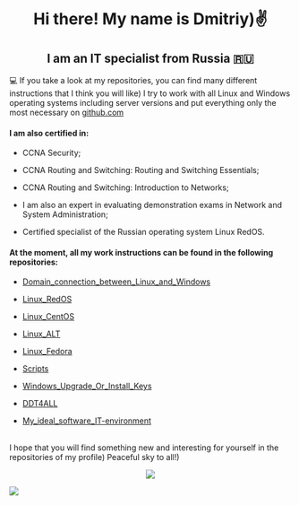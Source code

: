 <h1 align="center"> Hi there! My name is Dmitriy)✌️
<h2 align="center"> I am an IT specialist from Russia 🇷🇺</h2>


💻 If you take a look at my repositories, you can find many different instructions that I think you will like) I try to work with all Linux and Windows operating systems including server versions and put everything only the most necessary on [github.com](https://github.com/)

<h4> I am also certified in:</h4>

-  CCNA Security;<br/>

-  CCNA Routing and Switching: Routing and Switching Essentials;<br/>

-  CCNA Routing and Switching: Introduction to Networks;<br/>

-  I am also an expert in evaluating demonstration exams in Network and System Administration;<br/>

-  Certified specialist of the Russian operating system Linux RedOS.<br/>

<h4> At the moment, all my work instructions can be found in the following repositories:</h4>

- <a href="https://github.com/dimoroz772/Domain_connection_between_Linux_and_Windows">Domain_connection_between_Linux_and_Windows</a><br/>

- <a href="https://github.com/dimoroz772/Linux_RedOS">Linux_RedOS</a><br/>

- <a href="https://github.com/dimoroz772/Linux_CentOS">Linux_CentOS</a><br/>

- <a href="https://github.com/dimoroz772/Linux_ALT">Linux_ALT</a><br/>

- <a href="https://github.com/dimoroz772/Linux_Fedora">Linux_Fedora</a><br/>

- <a href="https://github.com/dimoroz772/Scripts">Scripts</a><br/>

- <a href="https://github.com/dimoroz772/Windows_Upgrade_Or_Install_Keys">Windows_Upgrade_Or_Install_Keys</a><br/>

- <a href="https://github.com/dimoroz772/DDT4ALL">DDT4ALL</a><br/>

- <a href="https://github.com/dimoroz772/My_ideal_software_IT-environment">My_ideal_software_IT-environment</a><br/>
<br/>
I hope that you will find something new and interesting for yourself in the repositories of my profile) Peaceful sky to all!)

<p align="center">
<a href="https://git.io/streak-stats"><img src="https://streak-stats.demolab.com?user=dimoroz772&theme=dark"/></a>
</p>


![](https://komarev.com/ghpvc/?username=dimoroz772)
